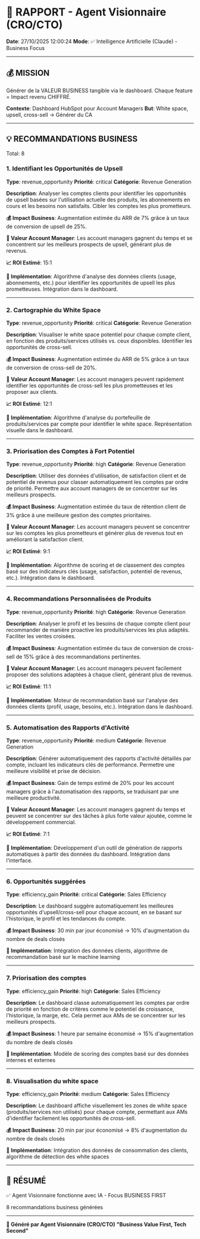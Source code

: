 # 🚀 RAPPORT - Agent Visionnaire (CRO/CTO)

**Date**: 27/10/2025 12:00:24
**Mode**: ✅ Intelligence Artificielle (Claude) - Business Focus

---

## 💰 MISSION

Générer de la VALEUR BUSINESS tangible via le dashboard.
Chaque feature = Impact revenu CHIFFRÉ.

**Contexte**: Dashboard HubSpot pour Account Managers
**But**: White space, upsell, cross-sell → Générer du CA

---

## 💡 RECOMMANDATIONS BUSINESS

Total: 8


### 1. Identifiant les Opportunités de Upsell

**Type**: revenue_opportunity
**Priorité**: critical
**Catégorie**: Revenue Generation

**Description**: Analyser les comptes clients pour identifier les opportunités de upsell basées sur l'utilisation actuelle des produits, les abonnements en cours et les besoins non satisfaits. Cibler les comptes les plus prometteurs.

**💰 Impact Business**: Augmentation estimée du ARR de 7% grâce à un taux de conversion de upsell de 25%.

**👤 Valeur Account Manager**: Les account managers gagnent du temps et se concentrent sur les meilleurs prospects de upsell, générant plus de revenus.

**📈 ROI Estimé**: 15:1

**🔧 Implémentation**: Algorithme d'analyse des données clients (usage, abonnements, etc.) pour identifier les opportunités de upsell les plus prometteuses. Intégration dans le dashboard.



---

### 2. Cartographie du White Space

**Type**: revenue_opportunity
**Priorité**: critical
**Catégorie**: Revenue Generation

**Description**: Visualiser le white space potentiel pour chaque compte client, en fonction des produits/services utilisés vs. ceux disponibles. Identifier les opportunités de cross-sell.

**💰 Impact Business**: Augmentation estimée du ARR de 5% grâce à un taux de conversion de cross-sell de 20%.

**👤 Valeur Account Manager**: Les account managers peuvent rapidement identifier les opportunités de cross-sell les plus prometteuses et les proposer aux clients.

**📈 ROI Estimé**: 12:1

**🔧 Implémentation**: Algorithme d'analyse du portefeuille de produits/services par compte pour identifier le white space. Représentation visuelle dans le dashboard.



---

### 3. Priorisation des Comptes à Fort Potentiel

**Type**: revenue_opportunity
**Priorité**: high
**Catégorie**: Revenue Generation

**Description**: Utiliser des données d'utilisation, de satisfaction client et de potentiel de revenus pour classer automatiquement les comptes par ordre de priorité. Permettre aux account managers de se concentrer sur les meilleurs prospects.

**💰 Impact Business**: Augmentation estimée du taux de rétention client de 3% grâce à une meilleure gestion des comptes prioritaires.

**👤 Valeur Account Manager**: Les account managers peuvent se concentrer sur les comptes les plus prometteurs et générer plus de revenus tout en améliorant la satisfaction client.

**📈 ROI Estimé**: 9:1

**🔧 Implémentation**: Algorithme de scoring et de classement des comptes basé sur des indicateurs clés (usage, satisfaction, potentiel de revenus, etc.). Intégration dans le dashboard.



---

### 4. Recommandations Personnalisées de Produits

**Type**: revenue_opportunity
**Priorité**: high
**Catégorie**: Revenue Generation

**Description**: Analyser le profil et les besoins de chaque compte client pour recommander de manière proactive les produits/services les plus adaptés. Faciliter les ventes croisées.

**💰 Impact Business**: Augmentation estimée du taux de conversion de cross-sell de 15% grâce à des recommandations pertinentes.

**👤 Valeur Account Manager**: Les account managers peuvent facilement proposer des solutions adaptées à chaque client, générant plus de revenus.

**📈 ROI Estimé**: 11:1

**🔧 Implémentation**: Moteur de recommandation basé sur l'analyse des données clients (profil, usage, besoins, etc.). Intégration dans le dashboard.



---

### 5. Automatisation des Rapports d'Activité

**Type**: revenue_opportunity
**Priorité**: medium
**Catégorie**: Revenue Generation

**Description**: Générer automatiquement des rapports d'activité détaillés par compte, incluant les indicateurs clés de performance. Permettre une meilleure visibilité et prise de décision.

**💰 Impact Business**: Gain de temps estimé de 20% pour les account managers grâce à l'automatisation des rapports, se traduisant par une meilleure productivité.

**👤 Valeur Account Manager**: Les account managers gagnent du temps et peuvent se concentrer sur des tâches à plus forte valeur ajoutée, comme le développement commercial.

**📈 ROI Estimé**: 7:1

**🔧 Implémentation**: Développement d'un outil de génération de rapports automatiques à partir des données du dashboard. Intégration dans l'interface.



---

### 6. Opportunités suggérées

**Type**: efficiency_gain
**Priorité**: critical
**Catégorie**: Sales Efficiency

**Description**: Le dashboard suggère automatiquement les meilleures opportunités d'upsell/cross-sell pour chaque account, en se basant sur l'historique, le profil et les tendances du compte.

**💰 Impact Business**: 30 min par jour économisé → 10% d'augmentation du nombre de deals closés





**🔧 Implémentation**: Intégration des données clients, algorithme de recommandation basé sur le machine learning



---

### 7. Priorisation des comptes

**Type**: efficiency_gain
**Priorité**: high
**Catégorie**: Sales Efficiency

**Description**: Le dashboard classe automatiquement les comptes par ordre de priorité en fonction de critères comme le potentiel de croissance, l'historique, la marge, etc. Cela permet aux AMs de se concentrer sur les meilleurs prospects.

**💰 Impact Business**: 1 heure par semaine économisé → 15% d'augmentation du nombre de deals closés





**🔧 Implémentation**: Modèle de scoring des comptes basé sur des données internes et externes



---

### 8. Visualisation du white space

**Type**: efficiency_gain
**Priorité**: medium
**Catégorie**: Sales Efficiency

**Description**: Le dashboard affiche visuellement les zones de white space (produits/services non utilisés) pour chaque compte, permettant aux AMs d'identifier facilement les opportunités de cross-sell.

**💰 Impact Business**: 20 min par jour économisé → 8% d'augmentation du nombre de deals closés





**🔧 Implémentation**: Intégration des données de consommation des clients, algorithme de détection des white spaces




---

## 🎯 RÉSUMÉ

✅ Agent Visionnaire fonctionne avec IA - Focus BUSINESS FIRST

8 recommandations business générées

---

**🤖 Généré par Agent Visionnaire (CRO/CTO)**
**"Business Value First, Tech Second"**
